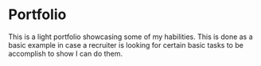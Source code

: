 # Portfolio

This is a light portfolio showcasing some of my habilities. This is done as a basic example in case a recruiter is looking for certain basic tasks to be accomplish to show I can do them. 
